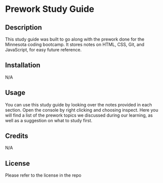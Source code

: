 # Prework Study Guide

## Description

This study guide was built to go along with the prework done for the Minnesota coding bootcamp. It stores notes on HTML, CSS, Git, and JavaScript, for easy future reference.

## Installation

N/A

## Usage

You can use this study guide by looking over the notes provided in each section. Open the console by right clicking and choosing inspect. Here you will find a list of the prework topics we discussed during our learning, as well as a suggestion on what to study first.

## Credits

N/A

## License

Please refer to the license in the repo